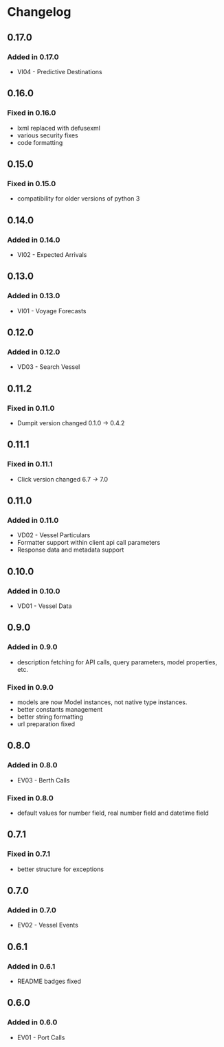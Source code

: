 # Changelog

## 0.17.0

### Added in 0.17.0
-   VI04 - Predictive Destinations

## 0.16.0

### Fixed in 0.16.0
-   lxml replaced with defusexml
-   various security fixes
-   code formatting

## 0.15.0

### Fixed in 0.15.0
-   compatibility for older versions of python 3

## 0.14.0

### Added in 0.14.0
-   VI02 - Expected Arrivals

## 0.13.0

### Added in 0.13.0
-   VI01 - Voyage Forecasts

## 0.12.0

### Added in 0.12.0
-   VD03 - Search Vessel

## 0.11.2

### Fixed in 0.11.0
-   Dumpit version changed 0.1.0 -> 0.4.2

## 0.11.1

### Fixed in 0.11.1
-   Click version changed 6.7 -> 7.0

## 0.11.0

### Added in 0.11.0
-   VD02 - Vessel Particulars
-   Formatter support within client api call parameters
-   Response data and metadata support 

## 0.10.0

### Added in 0.10.0
-   VD01 - Vessel Data 

## 0.9.0

### Added in 0.9.0
-   description fetching for API calls, query parameters, model properties, etc.

### Fixed in 0.9.0
-   models are now Model instances, not native type instances.
-   better constants management
-   better string formatting
-   url preparation fixed

## 0.8.0

### Added in 0.8.0
-   EV03 - Berth Calls 

### Fixed in 0.8.0
-   default values for number field, real number field and datetime field

## 0.7.1

### Fixed in 0.7.1
-   better structure for exceptions 

## 0.7.0

### Added in 0.7.0
-   EV02 - Vessel Events 

## 0.6.1

### Added in 0.6.1
-   README badges fixed

## 0.6.0

### Added in 0.6.0
-   EV01 - Port Calls 